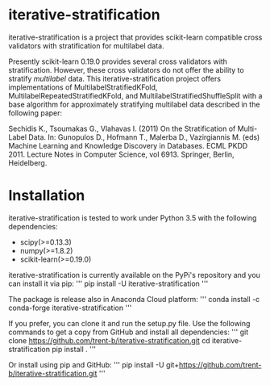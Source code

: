 # iterative-stratification
iterative-stratification is a project that provides scikit-learn compatible cross validators with stratification for multilabel data.

Presently scikit-learn 0.19.0 provides several cross validators with stratification. However, these cross validators do not offer the ability to stratify _multilabel_ data. This iterative-stratification project offers implementations of MultilabelStratifiedKFold, MultilabelRepeatedStratifiedKFold, and MultilabelStratifiedShuffleSplit with a base algorithm for approximately stratifying multilabel data described in the following paper:

Sechidis K., Tsoumakas G., Vlahavas I. (2011) On the Stratification of Multi-Label Data. In: Gunopulos D., Hofmann T., Malerba D., Vazirgiannis M. (eds) Machine Learning and Knowledge Discovery in Databases. ECML PKDD 2011. Lecture Notes in Computer Science, vol 6913. Springer, Berlin, Heidelberg.

# Installation
iterative-stratification is tested to work under Python 3.5 with the following dependencies:
- scipy(>=0.13.3)
- numpy(>=1.8.2)
- scikit-learn(>=0.19.0)

iterative-stratification is currently available on the PyPi's repository and you can install it via pip:
'''
pip install -U iterative-stratification
'''

The package is release also in Anaconda Cloud platform:
'''
conda install -c conda-forge iterative-stratification
'''

If you prefer, you can clone it and run the setup.py file. Use the following commands to get a copy from GitHub and install all dependencies:
'''
git clone https://github.com/trent-b/iterative-stratification.git
cd iterative-stratification
pip install .
'''

Or install using pip and GitHub:
'''
pip install -U git+https://github.com/trent-b/iterative-stratification.git
'''